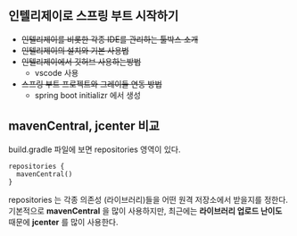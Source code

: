 ## 인텔리제이로 스프링 부트 시작하기
- ~~인텔리제이를 비롯한 각종 IDE를 관리하는 툴박스 소개~~
- ~~인텔리제이의 설치와 기본 사용법~~
- ~~인텔리제이에서 깃허브 사용하는방법~~
  - vscode 사용
- ~~스프링 부트 프로젝트와 그레이들 연동 방법~~
  - spring boot initializr 에서 생성

## mavenCentral, jcenter 비교
build.gradle 파일에 보면 repositories 영역이 있다.
```
repositories {
  mavenCentral()
}
```
repositories 는 각종 의존성 (라이브러리)들을 어떤 원격 저장소에서 받을지를 정한다. 기본적으로 __mavenCentral__ 을 많이 사용하지만, 최근에는 __라이브러리 업로드 난이도__ 때문에 __jcenter__ 를 많이 사용한다. 

